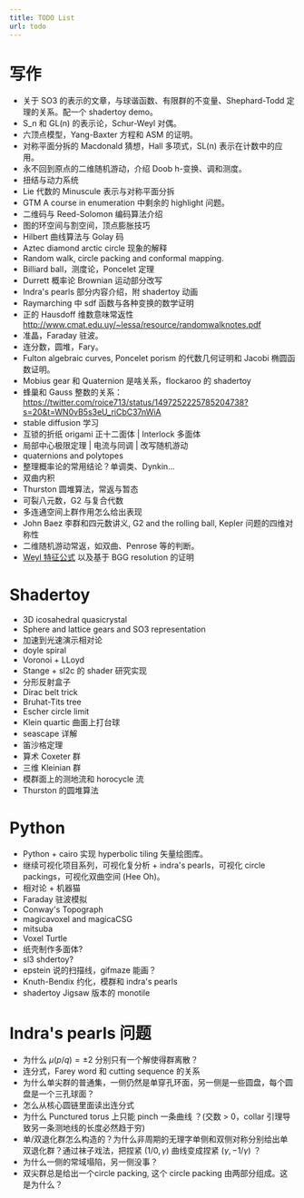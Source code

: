 ```yaml
---
title: TODO List
url: todo
---
```


# 写作

- 关于 SO3 的表示的文章，与球谐函数、有限群的不变量、Shephard-Todd 定理的关系。配一个 shadertoy demo。
- S_n 和 GL(n) 的表示论，Schur-Weyl 对偶。
- 六顶点模型，Yang-Baxter 方程和 ASM 的证明。
- 对称平面分拆的 Macdonald 猜想，Hall 多项式，SL(n) 表示在计数中的应用。
- 永不回到原点的二维随机游动，介绍 Doob h-变换、调和测度。
- 扭结与动力系统
- Lie 代数的 Minuscule 表示与对称平面分拆
- GTM A course in enumeration 中剩余的 highlight 问题。
- 二维码与 Reed-Solomon 编码算法介绍
- 图的环空间与割空间，顶点膨胀技巧
- Hilbert 曲线算法与 Golay 码
- Aztec diamond arctic circle 现象的解释
- Random walk, circle packing and conformal mapping.
- Billiard ball，测度论，Poncelet 定理
- Durrett 概率论 Brownian 运动部分改写
- Indra's pearls 部分内容介绍，附 shadertoy 动画
- Raymarching 中 sdf 函数与各种变换的数学证明
- 正的 Hausdoff 维数意味常返性 http://www.cmat.edu.uy/~lessa/resource/randomwalknotes.pdf
- 准晶，Faraday 驻波。
- 连分数，圆堆，Fary。
- Fulton algebraic curves, Poncelet porism 的代数几何证明和 Jacobi 椭圆函数证明。
- Mobius gear 和 Quaternion 是啥关系，flockaroo 的 shadertoy
- 蜂巢和 Gauss 整数的关系：https://twitter.com/roice713/status/1497252225785204738?s=20&t=WN0vB5s3eU_riCbC37nWiA
- stable diffusion 学习
- 互锁的折纸 origami 正十二面体 | Interlock 多面体
- 局部中心极限定理 | 电流与同调 | 改写随机游动
- quaternions and polytopes
- 整理概率论的常用结论？单调类、Dynkin...
- 双曲内积
- Thurston 圆堆算法，常返与暂态
- 可裂八元数，G2 与复合代数
- 多连通空间上群作用怎么给出表现
- John Baez 李群和四元数讲义, G2 and the rolling ball, Kepler 问题的四维对称性
- 二维随机游动常返，如双曲、Penrose 等的判断。
- [Weyl 特征公式](http://math.soimeme.org/~arunram/Resources/KacMoodyLieAlgebrasChapterIII.html) 以及基于 BGG resolution 的证明

# Shadertoy

- 3D icosahedral quasicrystal
- Sphere and lattice gears and SO3 representation
- 加速到光速演示相对论
- doyle spiral
- Voronoi + LLoyd
- Stange + sl2c 的 shader 研究实现
- 分形反射盒子
- Dirac belt trick
- Bruhat-Tits tree
- Escher circle limit
- Klein quartic 曲面上打台球
- seascape 详解
- 笛沙格定理
- 算术 Coxeter 群
- 三维 Kleinian 群
- 模群面上的测地流和 horocycle 流
- Thurston 的圆堆算法


# Python

- Python + cairo 实现 hyperbolic tiling 矢量绘图库。
- 继续可视化项目系列，可视化复分析 + indra's pearls，可视化 circle packings，可视化双曲空间 (Hee Oh)。
- 相对论 + 机器猫
- Faraday 驻波模拟
- Conway's Topograph
- magicavoxel and magicaCSG
- mitsuba
- Voxel Turtle
- 纸壳制作多面体?
- sl3 shdertoy?
- epstein 说的扫描线，gifmaze 能画？
- Knuth-Bendix 约化，模群和 indra's pearls
- shadertoy Jigsaw 版本的 monotile


# Indra's pearls 问题

- 为什么 $\mu(p/q)=\pm2$ 分别只有一个解使得群离散？
- 连分式，Farey word 和 cutting sequence 的关系
- 为什么单尖群的普通集，一侧仍然是单穿孔环面，另一侧是一些圆盘，每个圆盘是一个三孔球面？
- 怎么从核心圆链里面读出连分式
- 为什么 Punctured torus 上只能 pinch 一条曲线 ？(交数 > 0，collar 引理导致另一条测地线的长度必然趋于穷)
- 单/双退化群怎么构造的？为什么非周期的无理字单侧和双侧对称分别给出单双退化群？通过袜子戏法，把捏紧 $(1/0,\gamma)$ 曲线变成捏紧 $(\gamma,-1/\gamma)$ ？
- 为什么一侧的常域塌陷，另一侧没事？
- 双尖群总是给出一个circle packing, 这个 circle packing 由两部分组成。这是为什么？
